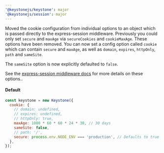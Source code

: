 ```yaml
---
'@keystonejs/keystone': major
'@keystonejs/session': major
---
```


Moved the cookie configuration from individual options to an object which is passed directly to the express-session middleware.
Previously you could only set `secure` and `maxAge` via `secureCookies` and `cookieMaxAge`.
These options have been removed.
You can now set a config option called `cookie` which can contain `secure` and `maxAge`, as well as `domain`, `expires`, `httpOnly`, `path` and `sameSite`.

The `sameSite` option is now explicitly defaulted to `false`.

See the [express-session middleware docs](https://github.com/expressjs/session#cookie) for more details on these options..

  #### Default

  ```javascript
  const keystone = new Keystone({
    cookie: {
      // domain: undefined,
      // expires: undefined,
      // httpOnly: true,
      maxAge: 1000 * 60 * 60 * 24 * 30, // 30 days
      sameSite: false,
      // path: '/',
      secure: process.env.NODE_ENV === 'production', // Defaults to true in production
    },
  });
  ```
